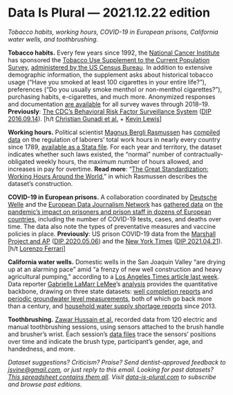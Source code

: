 Data Is Plural — 2021.12.22 edition
===================================

*Tobacco habits, working hours, COVID-19 in European prisons, California water wells, and toothbrushing.*


__Tobacco habits.__ Every few years since 1992, the [National Cancer Institute](https://cancercontrol.cancer.gov/) has sponsored the [Tobacco Use Supplement to the Current Population Survey](https://cancercontrol.cancer.gov/brp/tcrb/tus-cps), [administered by the US Census Bureau](https://www.census.gov/programs-surveys/cps/about/supplemental-surveys.html). In addition to extensive demographic information, the supplement asks about historical tobacco usage (“Have you smoked at least 100 cigarettes in your entire life?”), preferences (“Do you usually smoke menthol or non-menthol cigarettes?”), purchasing habits, e-cigarettes, and much more. Anonymized responses and documentation [are available](https://cancercontrol.cancer.gov/brp/tcrb/tus-cps/questionnaires-data) for all survey waves through 2018–19. __Previously__: [The CDC’s Behavioral Risk Factor Surveillance System](http://www.cdc.gov/brfss/) ([DIP 2016.09.14](https://www.data-is-plural.com/archive/2016-09-14-edition/)). [h/t [Christian Gunadi et al.](https://pubmed.ncbi.nlm.nih.gov/34644338/) + [Kevin Lewis](https://www.nationalaffairs.com/blog/detail/findings-a-daily-roundup/unhealthy-lifestyles)]


__Working hours.__ Political scientist [Magnus Bergli Rasmussen](https://www.magnusbrasmussen.com/) has [compiled data](https://twitter.com/RasmussenMagnus/status/1465629029982158848) on the regulation of laborers’ total work hours in nearly every country since 1789, [available as a Stata file](https://www.dropbox.com/s/ie1zvkr7iht2i1j/public_workingtimedata.dta?dl=0). For each year and territory, the dataset indicates whether such laws existed, the “normal” number of contractually-obligated weekly hours, the maximum number of hours allowed, and increases in pay for overtime. __Read more__: “[The Great Standardization: Working Hours Around the World](https://www.researchgate.net/publication/356063579_The_Great_Standardization_Working_Hours_around_the_World),” in which Rasmussen describes the dataset’s construction. 


__COVID-19 in European prisons.__ A collaboration coordinated by [Deutsche Welle](https://www.dw.com/en/data/t-43091100) and the [European Data Journalism Network](https://www.europeandatajournalism.eu/eng/News/Data-news/How-Europe-s-prisons-have-fared-in-the-Covid-19-pandemic) has [gathered data](https://github.com/dw-data/covid-prisons) on [the pandemic’s impact on prisoners and prison staff in dozens of European countries](https://www.dw.com/en/covid-how-europes-prisons-have-fared-in-the-pandemic/a-60006262), including the number of COVID-19 tests, cases, and deaths over time. The data also note the types of preventative measures and vaccine policies in place. __Previously__: US prison COVID-19 data from the [Marshall Project and AP](https://github.com/themarshallproject/COVID_prison_data) ([DIP 2020.05.06](https://www.data-is-plural.com/archive/2020-05-06-edition/)) and the [New York Times](https://github.com/nytimes/covid-19-data/tree/master/prisons) ([DIP 2021.04.21](https://www.data-is-plural.com/archive/2021-04-21-edition/)). [h/t [Lorenzo Ferrari](https://twitter.com/lorferr)]


__California water wells.__ Domestic wells in the San Joaquin Valley “are drying up at an alarming pace” amid “a frenzy of new well construction and heavy agricultural pumping,” according to a [Los Angeles Times article last week](https://www.latimes.com/projects/california-farms-water-wells-drought/). Data reporter [Gabrielle LaMarr LeMee](https://twitter.com/lamarr_lemee)’s [analysis](https://github.com/datadesk/groundwater-analysis) provides the quantitative backbone, drawing on three state datasets: [well completion reports](https://data.cnra.ca.gov/dataset/well-completion-reports) and [periodic groundwater level measurements](https://data.cnra.ca.gov/dataset/periodic-groundwater-level-measurements), both of which go back more than a century, and [household water supply shortage reports](https://data.ca.gov/dataset/household-water-supply-shortage-reporting-system-data) since 2013.


__Toothbrushing.__ [Zawar Hussain et al.](https://www.sciencedirect.com/science/article/pii/S2352340921005321) recorded data from 120 electric and manual toothbrushing sessions, using sensors attached to the brush handle and brusher’s wrist. Each session’s [data files](https://data.mendeley.com/datasets/hx5kkkbr3j/) trace the sensors’ positions over time and indicate the brush type, participant’s gender, age, and handedness, and more.


*Dataset suggestions? Criticism? Praise? Send dentist-approved feedback to jsvine@gmail.com, or just reply to this email. Looking for past datasets? [This spreadsheet contains them all](https://docs.google.com/spreadsheets/d/1wZhPLMCHKJvwOkP4juclhjFgqIY8fQFMemwKL2c64vk/edit#gid=0). Visit [data-is-plural.com](https://www.data-is-plural.com) to subscribe and browse past editions.*
